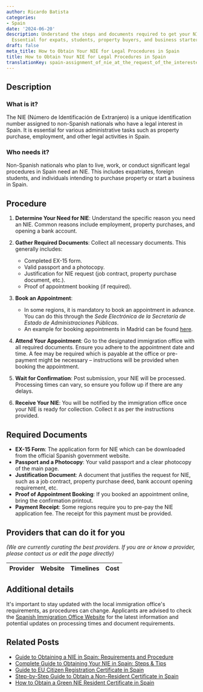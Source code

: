 ```yaml
---
author: Ricardo Batista
categories:
- Spain
date: '2024-06-20'
description: Understand the steps and documents required to get your NIE in Spain.
  Essential for expats, students, property buyers, and business starters.
draft: false
meta_title: How to Obtain Your NIE for Legal Procedures in Spain
title: How to Obtain Your NIE for Legal Procedures in Spain
translationKey: spain-assignment_of_nie_at_the_request_of_the_interested_party
---
```





## Description
### What is it?
The NIE (Número de Identificación de Extranjero) is a unique identification number assigned to non-Spanish nationals who have a legal interest in Spain. It is essential for various administrative tasks such as property purchase, employment, and other legal activities in Spain.

### Who needs it?
Non-Spanish nationals who plan to live, work, or conduct significant legal procedures in Spain need an NIE. This includes expatriates, foreign students, and individuals intending to purchase property or start a business in Spain.

## Procedure
1. **Determine Your Need for NIE**: Understand the specific reason you need an NIE. Common reasons include employment, property purchases, and opening a bank account.

2. **Gather Required Documents**: Collect all necessary documents. This generally includes:
   - Completed EX-15 form.
   - Valid passport and a photocopy.
   - Justification for NIE request (job contract, property purchase document, etc.).
   - Proof of appointment booking (if required).

3. **Book an Appointment**:
   - In some regions, it is mandatory to book an appointment in advance. You can do this through the *Sede Electrónica de la Secretaría de Estado de Administraciones Públicas*. 
   - An example for booking appointments in Madrid can be found [here](https://sede.administracionespublicas.gob.es/).

4. **Attend Your Appointment**: Go to the designated immigration office with all required documents. Ensure you adhere to the appointment date and time. A fee may be required which is payable at the office or pre-payment might be necessary – instructions will be provided when booking the appointment.

5. **Wait for Confirmation**: Post submission, your NIE will be processed. Processing times can vary, so ensure you follow up if there are any delays.

6. **Receive Your NIE**: You will be notified by the immigration office once your NIE is ready for collection. Collect it as per the instructions provided.

## Required Documents
- **EX-15 Form**: The application form for NIE which can be downloaded from the official Spanish government website.
- **Passport and a Photocopy**: Your valid passport and a clear photocopy of the main page.
- **Justification Document**: A document that justifies the request for NIE, such as a job contract, property purchase deed, bank account opening requirement, etc.
- **Proof of Appointment Booking**: If you booked an appointment online, bring the confirmation printout.
- **Payment Receipt**: Some regions require you to pre-pay the NIE application fee. The receipt for this payment must be provided.

## Providers that can do it for you
_(We are currently curating the best providers. If you are or know a provider, please contact us or edit the page directly)_

| Provider        |     Website     |     Timelines    |       Cost      |
| :-------------: | :-------------: |  :-------------: | :-------------: |

## Additional details
It's important to stay updated with the local immigration office's requirements, as procedures can change. Applicants are advised to check the [Spanish Immigration Office Website](https://sede.administracionespublicas.gob.es) for the latest information and potential updates on processing times and document requirements.


## Related Posts

- [Guide to Obtaining a NIE in Spain: Requirements and Procedure](https://tramitit.com/guides/spain/registration_card/)
- [Complete Guide to Obtaining Your NIE in Spain: Steps & Tips](https://tramitit.com/guides/spain/nie_application/)
- [Guide to EU Citizen Registration Certificate in Spain](https://tramitit.com/guides/spain/certificate_of_registration_of_eu_citizen/)
- [Step-by-Step Guide to Obtain a Non-Resident Certificate in Spain](https://tramitit.com/guides/spain/non-resident_certificate/)
- [How to Obtain a Green NIE Resident Certificate in Spain](https://tramitit.com/guides/spain/resident_certificate/)